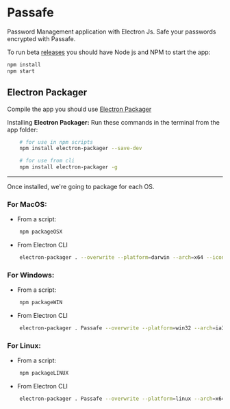 # Passafe

Password Management application with Electron Js.
Safe your passwords encrypted with Passafe.


To run beta [releases](https://github.com/ianmora97/passafe/releases) you should have Node js and NPM to start the app:

```sh
npm install
npm start
```


## Electron Packager

Compile the app you should use [Electron Packager](https://github.com/electron/electron-packager)

Installing **Electron Packager:**
Run these commands in the terminal from the app folder:

```sh
    # for use in npm scripts
    npm install electron-packager --save-dev

    # for use from cli
    npm install electron-packager -g
```
---

Once installed, we're going to package for each OS.

### For MacOS:

- From a script:

```sh
    npm packageOSX
```

- From Electron CLI

```sh
    electron-packager . --overwrite --platform=darwin --arch=x64 --icon=images/icon.icns --prune=true --out=release-builds
```

### For Windows:

- From a script:

```sh
    npm packageWIN
```

- From Electron CLI

```sh
    electron-packager . Passafe --overwrite --platform=win32 --arch=ia32 --icon=images/icon.ico --prune=true --out=release-builds
```

### For Linux:

- From a script:

```sh
    npm packageLINUX
```

- From Electron CLI

```sh
    electron-packager . Passafe --overwrite --platform=linux --arch=x64 --icon=images/icon.png --prune=true --out=release-builds
```